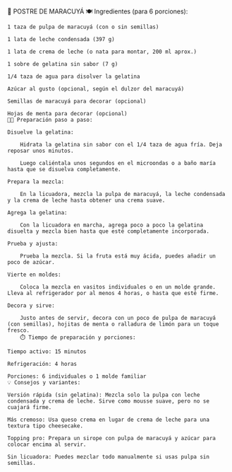 🍮 POSTRE DE MARACUYÁ 
🍽️ Ingredientes (para 6 porciones):

    1 taza de pulpa de maracuyá (con o sin semillas)

    1 lata de leche condensada (397 g)

    1 lata de crema de leche (o nata para montar, 200 ml aprox.)

    1 sobre de gelatina sin sabor (7 g)

    1/4 taza de agua para disolver la gelatina

    Azúcar al gusto (opcional, según el dulzor del maracuyá)

    Semillas de maracuyá para decorar (opcional)

    Hojas de menta para decorar (opcional)
    👨‍🍳 Preparación paso a paso:

    Disuelve la gelatina:

        Hidrata la gelatina sin sabor con el 1/4 taza de agua fría. Deja reposar unos minutos.

        Luego caliéntala unos segundos en el microondas o a baño maría hasta que se disuelva completamente.

    Prepara la mezcla:

        En la licuadora, mezcla la pulpa de maracuyá, la leche condensada y la crema de leche hasta obtener una crema suave.

    Agrega la gelatina:

        Con la licuadora en marcha, agrega poco a poco la gelatina disuelta y mezcla bien hasta que esté completamente incorporada.

    Prueba y ajusta:

        Prueba la mezcla. Si la fruta está muy ácida, puedes añadir un poco de azúcar.

    Vierte en moldes:

        Coloca la mezcla en vasitos individuales o en un molde grande. Lleva al refrigerador por al menos 4 horas, o hasta que esté firme.

    Decora y sirve:

        Justo antes de servir, decora con un poco de pulpa de maracuyá (con semillas), hojitas de menta o ralladura de limón para un toque fresco.
        ⏱️ Tiempo de preparación y porciones:

    Tiempo activo: 15 minutos

    Refrigeración: 4 horas

    Porciones: 6 individuales o 1 molde familiar
    💡 Consejos y variantes:

    Versión rápida (sin gelatina): Mezcla solo la pulpa con leche condensada y crema de leche. Sirve como mousse suave, pero no se cuajará firme.

    Más cremoso: Usa queso crema en lugar de crema de leche para una textura tipo cheesecake.

    Topping pro: Prepara un sirope con pulpa de maracuyá y azúcar para colocar encima al servir.

    Sin licuadora: Puedes mezclar todo manualmente si usas pulpa sin semillas.